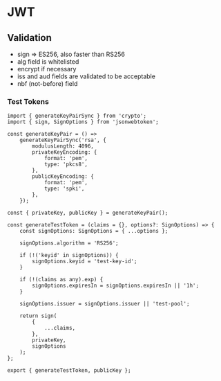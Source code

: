 # JWT

## Validation

- sign => ES256, also faster than RS256
- alg field is whitelisted
- encrypt if necessary
- iss and aud fields are validated to be acceptable
- nbf (not-before) field

### Test Tokens

```
import { generateKeyPairSync } from 'crypto';
import { sign, SignOptions } from 'jsonwebtoken';

const generateKeyPair = () =>
    generateKeyPairSync('rsa', {
        modulusLength: 4096,
        privateKeyEncoding: {
            format: 'pem',
            type: 'pkcs8',
        },
        publicKeyEncoding: {
            format: 'pem',
            type: 'spki',
        },
    });

const { privateKey, publicKey } = generateKeyPair();

const generateTestToken = (claims = {}, options?: SignOptions) => {
    const signOptions: SignOptions = { ...options };

    signOptions.algorithm = 'RS256';

    if (!('keyid' in signOptions)) {
        signOptions.keyid = 'test-key-id';
    }

    if (!(claims as any).exp) {
        signOptions.expiresIn = signOptions.expiresIn || '1h';
    }

    signOptions.issuer = signOptions.issuer || 'test-pool';

    return sign(
        {
            ...claims,
        },
        privateKey,
        signOptions
    );
};

export { generateTestToken, publicKey };

```
